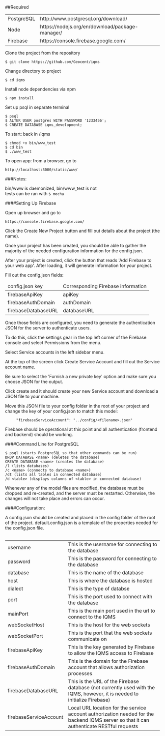 
##Required
<table>
  <tr>
    <td>PostgreSQL</td>
    <td>http://www.postgresql.org/download/</td>
  </tr>
  <tr>
    <td>Node</td>
    <td>https://nodejs.org/en/download/package-manager/</td>
  </tr>
  <tr>
    <td>Firebase</td>
    <td>https://console.firebase.google.com/</td>
  </tr>
</table>



Clone the project from the repository  

```	
$ git clone https://github.com/Geocent/iqms
```


Change directory to project  

```	
$ cd iqms
```


Install node dependencies via npm  

```	
$ npm install
```

Set up psql in separate terminal  

```
$ psql
$ ALTER USER postgres WITH PASSWORD '1233456';
$ CREATE DATABASE iqms_development;
```

To start: back in /iqms  

```
$ chmod +x bin/www_test
$ cd bin
$ ./www_test
```	

To open app: from a browser, go to  

```
http://localhost:3000/static/www/
```	

###Notes:

bin/www is daemonized, bin/www_test is not  
tests can be ran with `$ mocha`

####Setting Up Firebase

Open up browser and go to
```
https://console.firebase.google.com/
```

Click the Create New Project button and fill out details about the project (the name).

Once your project has been created, you should be able to gather the majority of the needed configuration information for the config.json.

After your project is created, click the button that reads 'Add Firebase to your web app'. After loading, it will generate information for your project.

Fill out the config.json fields:

<table>
    <thead>
        <tr>
            <td>config.json key</td>
            <td>Corresponding Firebase information</td>
        </tr>
    </thead>
    <tbody>
        <tr>
            <td>firebaseApiKey</td>
            <td>apiKey</td>
        </tr>
        <tr>
            <td>firebaseAuthDomain</td>
            <td>authDomain</td>
        </tr>
        <tr>
            <td>firebaseDatabaseURL</td>
            <td>databaseURL</td>
        </tr>
    </tbody>
<table>

Once those fields are configured, you need to generate the authentication JSON for the server to authenticate users.

To do this, click the settings gear in the top left corner of the Firebase console and select Permissions from the menu.

Select Service accounts in the left sidebar menu.

At the top of the screen click Create Service Account and fill out the Service account name.

Be sure to select the 'Furnish a new private key' option and make sure you choose JSON for the output.

Click create and it should create your new Service account and download a JSON file to your machine.

Move this JSON file to your config folder in the root of your project and change the key of your config.json to match this model:
```
     "firebaseServiceAccount": "../config/<filename>.json"
```
Firebase should be operational at this point and all authentication (frontend and backend) should be working.


####Command Line for PostgreSQL

```
$ psql (starts PostgreSQL so that other commands can be run)
DROP DATABASE <name> (deletes the database)
CREATE DATABASE <name> (creates the database)
/l (lists databases)
/c <name> (connects to database <name>)
/dt (lists all tables in connected database)
/d <table> (displays columns of <table> in connected database)
```
Whenever any of the model files are modified, the database must be dropped and re-created, and the server must be restarted. Otherwise, the changes will not take place and errors can occur.


####Configuration:

A config.json should be created and placed in the config folder of the root of the project. default.config.json is a template of the properties needed for the config.json file.

<table>
  <tr>
    <td>username</td>
    <td>This is the username for connecting to the database</td>
  </tr>
  <tr>
    <td>password</td>
    <td>This is the password for connecting to the database</td>
  </tr>
  <tr>
      <td>database</td>
      <td>This is the name of the database</td>
  </tr>
  <tr>
      <td>host</td>
      <td>This is where the database is hosted</td>
  </tr>
  <tr>
        <td>dialect</td>
        <td>This is the type of databse</td>
  </tr>
  <tr>
    <td>port</td>
    <td>This is the port used to connect with the database</td>
  </tr>
  <tr>
    <td>mainPort</td>
    <td>This is the main port used in the url to connect to the IQMS</td>
  </tr>
  <tr>
    <td>webSocketHost</td>
    <td>This is the host for the web sockets</td>
  </tr>
  <tr>
    <td>webSocketPort</td>
    <td>This is the port that the web sockets communicate on</td>
  </tr>
  <tr>
    <td>firebaseApiKey</td>
    <td>This is the key generated by Firebase to allow the IQMS access to Firebase</td>
  </tr>
  <tr>
    <td>firebaseAuthDomain</td>
    <td>This is the domain for the Firebase account that allows authorization processes</td>
  </tr>
  <tr>
    <td>firebaseDatabaseURL</td>
    <td>This is the URL of the Firebase database (not currently used with the IQMS, however, it is needed to initialize Firebase)</td>
  </tr>
  <tr>
    <td>firebaseServiceAccount</td>
    <td>Local URL location for the service account authorization needed for the backend IQMS server so that it can authenticate RESTful requests</td>
  </tr>
</table>